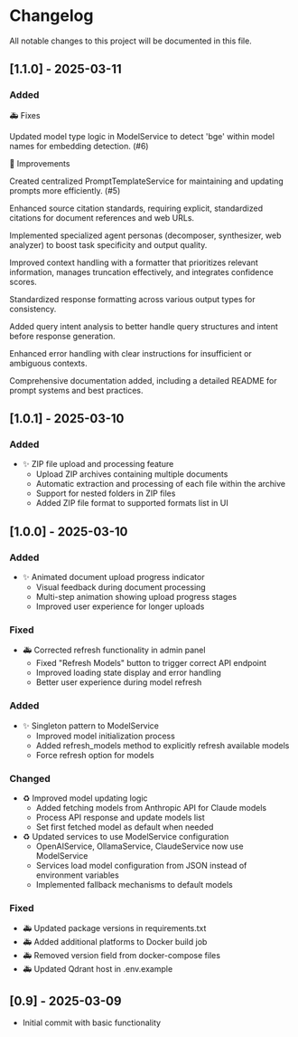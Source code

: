 # Changelog

All notable changes to this project will be documented in this file.

## [1.1.0] - 2025-03-11

### Added
🚑 Fixes

Updated model type logic in ModelService to detect 'bge' within model names for embedding detection. (#6)

🚀 Improvements

Created centralized PromptTemplateService for maintaining and updating prompts more efficiently. (#5)

Enhanced source citation standards, requiring explicit, standardized citations for document references and web URLs.

Implemented specialized agent personas (decomposer, synthesizer, web analyzer) to boost task specificity and output quality.

Improved context handling with a formatter that prioritizes relevant information, manages truncation effectively, and integrates confidence scores.

Standardized response formatting across various output types for consistency.

Added query intent analysis to better handle query structures and intent before response generation.

Enhanced error handling with clear instructions for insufficient or ambiguous contexts.

Comprehensive documentation added, including a detailed README for prompt systems and best practices.

## [1.0.1] - 2025-03-10

### Added
- ✨ ZIP file upload and processing feature
  - Upload ZIP archives containing multiple documents
  - Automatic extraction and processing of each file within the archive
  - Support for nested folders in ZIP files
  - Added ZIP file format to supported formats list in UI

## [1.0.0] - 2025-03-10

### Added
- ✨ Animated document upload progress indicator
  - Visual feedback during document processing
  - Multi-step animation showing upload progress stages
  - Improved user experience for longer uploads

### Fixed
- 🚑 Corrected refresh functionality in admin panel
  - Fixed "Refresh Models" button to trigger correct API endpoint
  - Improved loading state display and error handling
  - Better user experience during model refresh

### Added
- ✨ Singleton pattern to ModelService
  - Improved model initialization process
  - Added refresh_models method to explicitly refresh available models
  - Force refresh option for models

### Changed
- ♻️ Improved model updating logic
  - Added fetching models from Anthropic API for Claude models
  - Process API response and update models list
  - Set first fetched model as default when needed
- ♻️ Updated services to use ModelService configuration
  - OpenAIService, OllamaService, ClaudeService now use ModelService
  - Services load model configuration from JSON instead of environment variables
  - Implemented fallback mechanisms to default models

### Fixed
- 🚑 Updated package versions in requirements.txt
- 🚑 Added additional platforms to Docker build job
- 🚑 Removed version field from docker-compose files
- 🚑 Updated Qdrant host in .env.example

## [0.9] - 2025-03-09

- Initial commit with basic functionality
